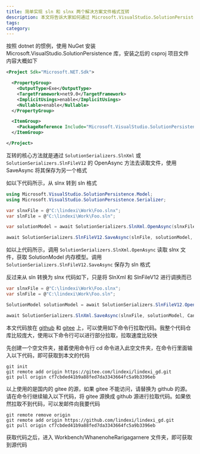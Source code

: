 ```yaml
---
title: 简单实现 sln 和 slnx 两个解决方案文件格式互转
description: 本文将告诉大家如何通过 Microsoft.VisualStudio.SolutionPersistence 实现 sln 和 slnx 格式文件的相互转换
tags: 
category: 
---
```


<!-- CreateTime:2025/03/20 07:25:55 -->

<!-- 发布 -->
<!-- 博客 -->

按照 dotnet 的惯例，使用 NuGet 安装 Microsoft.VisualStudio.SolutionPersistence 库，安装之后的 csproj 项目文件内容大概如下

```xml
<Project Sdk="Microsoft.NET.Sdk">

  <PropertyGroup>
    <OutputType>Exe</OutputType>
    <TargetFramework>net9.0</TargetFramework>
    <ImplicitUsings>enable</ImplicitUsings>
    <Nullable>enable</Nullable>
  </PropertyGroup>

  <ItemGroup>
    <PackageReference Include="Microsoft.VisualStudio.SolutionPersistence" Version="1.0.52" />
  </ItemGroup>

</Project>
```

互转的核心方法就是通过 `SolutionSerializers.SlnXml` 或 `SolutionSerializers.SlnFileV12` 的 OpenAsync 方法去读取文件，使用 SaveAsync 将其保存为另一个格式

如以下代码所示，从 slnx 转到 sln 格式

```csharp
using Microsoft.VisualStudio.SolutionPersistence.Model;
using Microsoft.VisualStudio.SolutionPersistence.Serializer;

var slnxFile = @"C:\lindexi\Work\Foo.slnx";
var slnFile = @"C:\lindexi\Work\Foo.sln";

var solutionModel = await SolutionSerializers.SlnXml.OpenAsync(slnxFile, CancellationToken.None);

await SolutionSerializers.SlnFileV12.SaveAsync(slnFile, solutionModel, CancellationToken.None);
```

如以上代码所示，调用 `SolutionSerializers.SlnXml.OpenAsync` 读取 slnx 文件，获取 SolutionModel 内存模型。调用 `SolutionSerializers.SlnFileV12.SaveAsync` 保存为 sln 格式

反过来从 sln 转换为 slnx 代码如下，只是将 SlnXml 和 SlnFileV12 进行调换而已

```csharp
var slnxFile = @"C:\lindexi\Work\Foo.slnx";
var slnFile = @"C:\lindexi\Work\Foo.sln";

SolutionModel solutionModel = await SolutionSerializers.SlnFileV12.OpenAsync(slnFile, CancellationToken.None);

await SolutionSerializers.SlnXml.SaveAsync(slnxFile, solutionModel, CancellationToken.None);
```

本文代码放在 [github](https://github.com/lindexi/lindexi_gd/tree/cf7cbded41b9a88fed7da3343664fc5a9b3396eb/Workbench/WhanenoheRarigagarnere) 和 [gitee](https://gitee.com/lindexi/lindexi_gd/tree/cf7cbded41b9a88fed7da3343664fc5a9b3396eb/Workbench/WhanenoheRarigagarnere) 上，可以使用如下命令行拉取代码。我整个代码仓库比较庞大，使用以下命令行可以进行部分拉取，拉取速度比较快

先创建一个空文件夹，接着使用命令行 cd 命令进入此空文件夹，在命令行里面输入以下代码，即可获取到本文的代码

```
git init
git remote add origin https://gitee.com/lindexi/lindexi_gd.git
git pull origin cf7cbded41b9a88fed7da3343664fc5a9b3396eb
```

以上使用的是国内的 gitee 的源，如果 gitee 不能访问，请替换为 github 的源。请在命令行继续输入以下代码，将 gitee 源换成 github 源进行拉取代码。如果依然拉取不到代码，可以发邮件向我要代码

```
git remote remove origin
git remote add origin https://github.com/lindexi/lindexi_gd.git
git pull origin cf7cbded41b9a88fed7da3343664fc5a9b3396eb
```

获取代码之后，进入 Workbench/WhanenoheRarigagarnere 文件夹，即可获取到源代码
